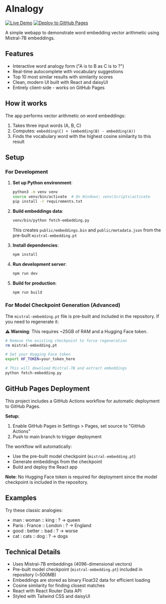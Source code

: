 # AInalogy

[![Live Demo](https://img.shields.io/badge/GitHub%20Pages-Live%20Demo-blue?style=for-the-badge&logo=github)](https://piquan.github.io/AInalogy/)
[![Deploy to GitHub Pages](https://github.com/piquan/AInalogy/actions/workflows/deploy.yml/badge.svg)](https://github.com/piquan/AInalogy/actions/workflows/deploy.yml)

A simple webapp to demonstrate word embedding vector arithmetic using Mistral-7B embeddings.

## Features

- Interactive word analogy form ("A is to B as C is to ?")
- Real-time autocomplete with vocabulary suggestions
- Top 10 most similar results with similarity scores
- Clean, modern UI built with React and daisyUI
- Entirely client-side - works on GitHub Pages

## How it works

The app performs vector arithmetic on word embeddings:

1. Takes three input words (A, B, C)
2. Computes: `embedding(C) + (embedding(B) - embedding(A))`
3. Finds the vocabulary word with the highest cosine similarity to this result

## Setup

### For Development

1. **Set up Python environment**:

   ```bash
   python3 -m venv venv
   source venv/bin/activate  # On Windows: venv\Scripts\activate
   pip install -r requirements.txt
   ```

2. **Build embeddings data**:

   ```bash
   venv/bin/python fetch-embedding.py
   ```

   This creates `public/embeddings.bin` and `public/metadata.json` from the pre-built `mistral-embedding.pt`

3. **Install dependencies**:

   ```bash
   npm install
   ```

4. **Run development server**:

   ```bash
   npm run dev
   ```

5. **Build for production**:

   ```bash
   npm run build
   ```

### For Model Checkpoint Generation (Advanced)

The `mistral-embedding.pt` file is pre-built and included in the repository. If you need to regenerate it:

**⚠️ Warning**: This requires ~25GB of RAM and a Hugging Face token.

```bash
# Remove the existing checkpoint to force regeneration
rm mistral-embedding.pt

# Set your Hugging Face token
export HF_TOKEN=your_token_here

# This will download Mistral-7B and extract embeddings
python fetch-embedding.py
```

## GitHub Pages Deployment

This project includes a GitHub Actions workflow for automatic deployment to GitHub Pages.

**Setup:**

1. Enable GitHub Pages in Settings > Pages, set source to "GitHub Actions"
2. Push to main branch to trigger deployment

The workflow will automatically:

- Use the pre-built model checkpoint (`mistral-embedding.pt`)
- Generate embeddings from the checkpoint
- Build and deploy the React app

**Note**: No Hugging Face token is required for deployment since the model checkpoint is included in the repository.

## Examples

Try these classic analogies:

- man : woman :: king : ? → queen
- Paris : France :: London : ? → England  
- good : better :: bad : ? → worse
- cat : cats :: dog : ? → dogs

## Technical Details

- Uses Mistral-7B embeddings (4096-dimensional vectors)
- Pre-built model checkpoint (`mistral-embedding.pt`) included in repository (~500MB)
- Embeddings are stored as binary Float32 data for efficient loading
- Cosine similarity for finding closest matches
- React with React Router Data API
- Styled with Tailwind CSS and daisyUI
